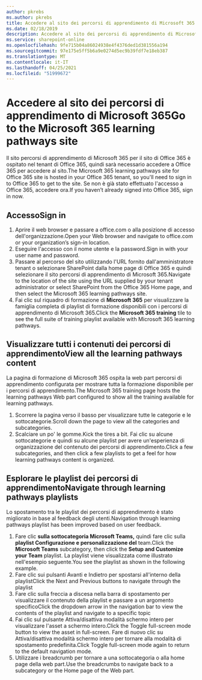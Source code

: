 ```yaml
---
author: pkrebs
ms.author: pkrebs
title: Accedere al sito dei percorsi di apprendimento di Microsoft 365
ms.date: 02/18/2019
description: Accedere al sito dei percorsi di apprendimento di Microsoft 365
ms.service: sharepoint-online
ms.openlocfilehash: 9fe715b04a86024938e4f4376ded1d381556a194
ms.sourcegitcommit: 97e175e5ff5b6a9e0274d5ec9b39fdf7e18eb387
ms.translationtype: MT
ms.contentlocale: it-IT
ms.lasthandoff: 04/25/2021
ms.locfileid: "51999672"
---
```

# <a name="go-to-the-microsoft-365-learning-pathways-site"></a><span data-ttu-id="2a0dd-103">Accedere al sito dei percorsi di apprendimento di Microsoft 365</span><span class="sxs-lookup"><span data-stu-id="2a0dd-103">Go to the Microsoft 365 learning pathways site</span></span>

<span data-ttu-id="2a0dd-104">Il sito percorsi di apprendimento di Microsoft 365 per il sito di Office 365 è ospitato nel tenant di Office 365, quindi sarà necessario accedere a Office 365 per accedere al sito.</span><span class="sxs-lookup"><span data-stu-id="2a0dd-104">The Microsoft 365 learning pathways site for Office 365 site is hosted in your Office 365 tenant, so you'll need to sign in to Office 365 to get to the site.</span></span> <span data-ttu-id="2a0dd-105">Se non è già stato effettuato l'accesso a Office 365, accedere ora.</span><span class="sxs-lookup"><span data-stu-id="2a0dd-105">If you haven’t already signed into Office 365, sign in now.</span></span> 

## <a name="sign-in"></a><span data-ttu-id="2a0dd-106">Accesso</span><span class="sxs-lookup"><span data-stu-id="2a0dd-106">Sign in</span></span>  

1.  <span data-ttu-id="2a0dd-107">Aprire il web browser e passare a office.com o alla posizione di accesso dell'organizzazione.</span><span class="sxs-lookup"><span data-stu-id="2a0dd-107">Open your Web browser and navigate to office.com or your organization’s sign-in location.</span></span> 
2.  <span data-ttu-id="2a0dd-108">Eseguire l'accesso con il nome utente e la password.</span><span class="sxs-lookup"><span data-stu-id="2a0dd-108">Sign in with your user name and password.</span></span>
3.  <span data-ttu-id="2a0dd-109">Passare al percorso del sito utilizzando l'URL fornito dall'amministratore tenant o selezionare SharePoint dalla home page di Office 365 e quindi selezionare il sito percorsi di apprendimento di Microsoft 365.</span><span class="sxs-lookup"><span data-stu-id="2a0dd-109">Navigate to the location of the site using the URL supplied by your tenant administrator or select SharePoint from the Office 365 Home page, and then select the Microsoft 365 learning pathways site.</span></span> 
5. <span data-ttu-id="2a0dd-110">Fai clic sul riquadro di formazione di **Microsoft 365** per visualizzare la famiglia completa di playlist di formazione disponibili con i percorsi di apprendimento di Microsoft 365.</span><span class="sxs-lookup"><span data-stu-id="2a0dd-110">Click the **Microsoft 365 training** tile to see the full suite of training playlist available with Microsoft 365 learning pathways.</span></span> 

## <a name="view-all-the-learning-pathways-content"></a><span data-ttu-id="2a0dd-111">Visualizzare tutti i contenuti dei percorsi di apprendimento</span><span class="sxs-lookup"><span data-stu-id="2a0dd-111">View all the learning pathways content</span></span>
<span data-ttu-id="2a0dd-112">La pagina di formazione di Microsoft 365 ospita la web part percorsi di apprendimento configurata per mostrare tutta la formazione disponibile per i percorsi di apprendimento.</span><span class="sxs-lookup"><span data-stu-id="2a0dd-112">The Microsoft 365 training page hosts the learning pathways Web part configured to show all the training available for learning pathways.</span></span> 

1. <span data-ttu-id="2a0dd-113">Scorrere la pagina verso il basso per visualizzare tutte le categorie e le sottocategorie.</span><span class="sxs-lookup"><span data-stu-id="2a0dd-113">Scroll down the page to view all the categories and subcategories.</span></span>
2. <span data-ttu-id="2a0dd-114">Scalciare un po' le gomme.</span><span class="sxs-lookup"><span data-stu-id="2a0dd-114">Kick the tires a bit.</span></span> <span data-ttu-id="2a0dd-115">Fai clic su alcune sottocategorie e quindi su alcune playlist per avere un'esperienza di organizzazione del contenuto dei percorsi di apprendimento.</span><span class="sxs-lookup"><span data-stu-id="2a0dd-115">Click a few subcategories, and then click a few playlists to get a feel for how learning pathways content is organized.</span></span> 

## <a name="navigate-through-learning-pathways-playlists"></a><span data-ttu-id="2a0dd-116">Esplorare le playlist dei percorsi di apprendimento</span><span class="sxs-lookup"><span data-stu-id="2a0dd-116">Navigate through learning pathways playlists</span></span>
<span data-ttu-id="2a0dd-117">Lo spostamento tra le playlist dei percorsi di apprendimento è stato migliorato in base al feedback degli utenti.</span><span class="sxs-lookup"><span data-stu-id="2a0dd-117">Navigation through learning pathways playlist has been improved based on user feedback.</span></span> 

1. <span data-ttu-id="2a0dd-118">Fare clic **sulla sottocategoria Microsoft Teams,** quindi fare clic sulla **playlist Configurazione e personalizzazione del** team.</span><span class="sxs-lookup"><span data-stu-id="2a0dd-118">Click the **Microsoft Teams** subcategory, then click the **Setup and Customize your Team** playlist.</span></span> <span data-ttu-id="2a0dd-119">La playlist viene visualizzata come illustrato nell'esempio seguente.</span><span class="sxs-lookup"><span data-stu-id="2a0dd-119">You see the playlist as shown in the following example.</span></span>
2. <span data-ttu-id="2a0dd-120">Fare clic sui pulsanti Avanti e Indietro per spostarsi all'interno della playlist</span><span class="sxs-lookup"><span data-stu-id="2a0dd-120">Click the Next and Previous buttons to navigate through the playlist</span></span>
3. <span data-ttu-id="2a0dd-121">Fare clic sulla freccia a discesa nella barra di spostamento per visualizzare il contenuto della playlist e passare a un argomento specifico</span><span class="sxs-lookup"><span data-stu-id="2a0dd-121">Click the dropdown arrow in the navigation bar to view the contents of the playlist and navigate to a specific topic</span></span>
4. <span data-ttu-id="2a0dd-122">Fai clic sul pulsante Attiva/disattiva modalità schermo intero per visualizzare l'asset a schermo intero.</span><span class="sxs-lookup"><span data-stu-id="2a0dd-122">Click the Toggle full-screen mode button to view the asset in full-screen.</span></span> <span data-ttu-id="2a0dd-123">Fare di nuovo clic su Attiva/disattiva modalità schermo intero per tornare alla modalità di spostamento predefinita.</span><span class="sxs-lookup"><span data-stu-id="2a0dd-123">Click Toggle full-screen mode again to return to the default navigation mode.</span></span>
5. <span data-ttu-id="2a0dd-124">Utilizzare i breadcrumb per tornare a una sottocategoria o alla home page della web part.</span><span class="sxs-lookup"><span data-stu-id="2a0dd-124">Use the breadcrumbs to navigate back to a subcategory or the Home page of the Web part.</span></span>  

